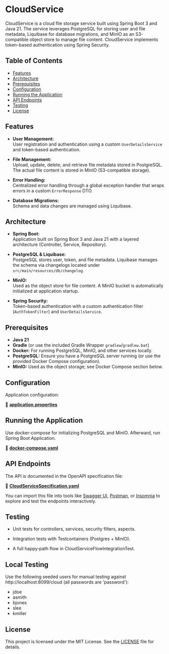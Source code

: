 # CloudService

CloudService is a cloud file storage service built using Spring Boot 3 and Java 21. The service leverages PostgreSQL for storing user and file metadata, Liquibase for database migrations, and MinIO as an S3-compatible object store to manage file content. CloudService implements token-based authentication using Spring Security.

## Table of Contents

- [Features](#features)
- [Architecture](#architecture)
- [Prerequisites](#prerequisites)
- [Configuration](#configuration)
- [Running the Application](#running-the-application)
- [API Endpoints](#api-endpoints)
- [Testing](#testing)
- [License](#license)

## Features

- **User Management:**  
  User registration and authentication using a custom `UserDetailsService` and token-based authentication.

- **File Management:**  
  Upload, update, delete, and retrieve file metadata stored in PostgreSQL.  
  The actual file content is stored in MinIO (S3-compatible storage).

- **Error Handling:**  
  Centralized error handling through a global exception handler that wraps errors in a custom `ErrorResponse` DTO.

- **Database Migrations:**  
  Schema and data changes are managed using Liquibase.

## Architecture

- **Spring Boot:**  
  Application built on Spring Boot 3 and Java 21 with a layered architecture (Controller, Service, Repository).

- **PostgreSQL & Liquibase:**  
  PostgreSQL stores user, token, and file metadata. Liquibase manages the schema via changelogs located under `src/main/resources/db/changelog`.

- **MinIO:**  
  Used as the object store for file content. A MinIO bucket is automatically initialized at application startup.

- **Spring Security:**  
  Token-based authentication with a custom authentication filter (`AuthTokenFilter`) and `UserDetailsService`.

## Prerequisites

- **Java 21**
- **Gradle** (or use the included Gradle Wrapper `gradlew`/`gradlew.bat`)
- **Docker:** For running PostgreSQL, MinIO, and other services locally.
- **PostgreSQL:** Ensure you have a PostgreSQL server running (or use the provided Docker Compose configuration).
- **MinIO:** Used as the object storage; see Docker Compose section below.

## Configuration

Application configuration:

📄 **[application.properties](src/main/resources/application.properties)**

## Running the Application

Use docker-compose for initializing PostgreSQL and MinIO. Afterward, run Spring Boot Application.

📄 **[docker-compose.yaml](docker-compose.yaml)**

## API Endpoints

The API is documented in the OpenAPI specification file:

📄 **[CloudServiceSpecification.yaml](src/main/resources/CloudServiceSpecification.yaml)**

You can import this file into tools like [Swagger UI](https://swagger.io/tools/swagger-ui/), [Postman](https://www.postman.com/), or [Insomnia](https://insomnia.rest/) to explore and test the endpoints interactively.

## Testing
- Unit tests for controllers, services, security filters, aspects.

- Integration tests with Testcontainers (Postgres + MinIO).

- A full happy‑path flow in CloudServiceFlowIntegrationTest.

## Local Testing

Use the following seeded users for manual testing against http://localhost:8099/cloud (all passwords are 'password'):
- jdoe
- asmith
- bjones
- slee  
- kmiller

## License

This project is licensed under the MIT License. See the [LICENSE](LICENSE) file for details.
